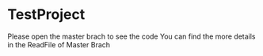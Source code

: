# TestProject

Please open the master brach to see the code 
You can find the more details in the ReadFile of Master Brach
